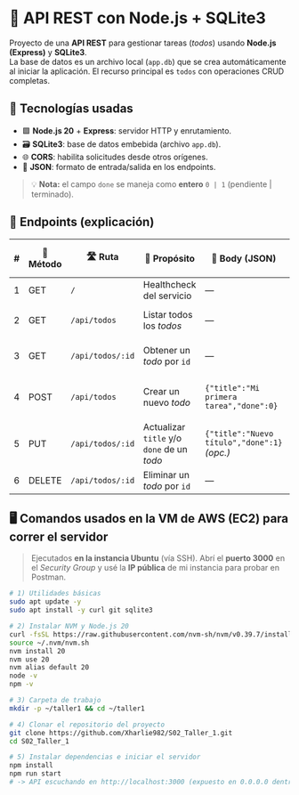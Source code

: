 # 🚀 API REST con Node.js + SQLite3

Proyecto de una **API REST** para gestionar tareas (*todos*) usando **Node.js (Express)** y **SQLite3**.  
La base de datos es un archivo local (`app.db`) que se crea automáticamente al iniciar la aplicación. El recurso principal es `todos` con operaciones CRUD completas.

## 🧰 Tecnologías usadas
- 🟩 **Node.js 20** + **Express**: servidor HTTP y enrutamiento.
- 🗃️ **SQLite3**: base de datos embebida (archivo `app.db`).
- 🌐 **CORS**: habilita solicitudes desde otros orígenes.
- 🔁 **JSON**: formato de entrada/salida en los endpoints.

> 💡 **Nota:** el campo `done` se maneja como **entero** `0 | 1` (pendiente | terminado).

## 🔌 Endpoints (explicación)

| # | 🧭 Método | 🛣️ Ruta             | 🎯 Propósito                                  | 🧳 Body (JSON)                                   | ✅ Respuesta OK (ejemplo)                                                             | ⚠️ Errores típicos |
|---|-----------|----------------------|-----------------------------------------------|--------------------------------------------------|---------------------------------------------------------------------------------------|-------------------|
| 1 | GET       | `/`                  | Healthcheck del servicio                       | —                                                | `{"ok":true,"service":"node-sqlite-api","ts":"<ISO>"}`                                | —                 |
| 2 | GET       | `/api/todos`         | Listar todos los *todos*                       | —                                                | `[{"id":1,"title":"Ejemplo","done":0,"created_at":"YYYY-MM-DD HH:MM:SS"}]`            | `500` fallo BD    |
| 3 | GET       | `/api/todos/:id`     | Obtener un *todo* por `id`                     | —                                                | `{"id":1,"title":"Ejemplo","done":0,"created_at":"YYYY-MM-DD HH:MM:SS"}`              | `404` no existe; `500` BD |
| 4 | POST      | `/api/todos`         | Crear un nuevo *todo*                          | `{"title":"Mi primera tarea","done":0}`          | `{"id":2,"title":"Mi primera tarea","done":0}`                                        | `400` falta `title`; `500` BD |
| 5 | PUT       | `/api/todos/:id`     | Actualizar `title` y/o `done` de un *todo*     | `{"title":"Nuevo título","done":1}` *(opc.)*     | `{"updated":1}` *(número de filas afectadas)*                                         | `500` BD          |
| 6 | DELETE    | `/api/todos/:id`     | Eliminar un *todo* por `id`                    | —                                                | `{"deleted":1}` *(número de filas afectadas)*                                         | `500` BD          |

## 🖥️ Comandos usados en la VM de AWS (EC2) para correr el servidor

> Ejecutados **en la instancia Ubuntu** (vía SSH). Abrí el **puerto 3000** en el *Security Group* y usé la **IP pública** de mi instancia para probar en Postman.

```bash
# 1) Utilidades básicas
sudo apt update -y
sudo apt install -y curl git sqlite3

# 2) Instalar NVM y Node.js 20
curl -fsSL https://raw.githubusercontent.com/nvm-sh/nvm/v0.39.7/install.sh | bash
source ~/.nvm/nvm.sh
nvm install 20
nvm use 20
nvm alias default 20
node -v
npm -v

# 3) Carpeta de trabajo
mkdir -p ~/taller1 && cd ~/taller1

# 4) Clonar el repositorio del proyecto
git clone https://github.com/Xharlie982/S02_Taller_1.git
cd S02_Taller_1

# 5) Instalar dependencias e iniciar el servidor
npm install
npm run start
# -> API escuchando en http://localhost:3000 (expuesto en 0.0.0.0 dentro del código)
```

